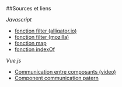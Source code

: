 ##Sources et liens

*Javascript*  
* [fonction filter (alligator.io)](https://alligator.io/js/filter-array-method/)
* [fonction filter (mozilla)](https://developer.mozilla.org/fr/docs/Web/JavaScript/Reference/Objets_globaux/Array/filter)
* [fonction map](https://developer.mozilla.org/fr/docs/Web/JavaScript/Reference/Objets_globaux/Array/map)
* [fonction indexOf](https://developer.mozilla.org/fr/docs/Web/JavaScript/Reference/Objets_globaux/Array/indexOf)

*Vue.js*  
* [Communication entre composants (video)](https://www.youtube.com/watch?v=PPmg7ntQjzc)
* [Component communication patern](https://alligator.io/vuejs/component-communication/)